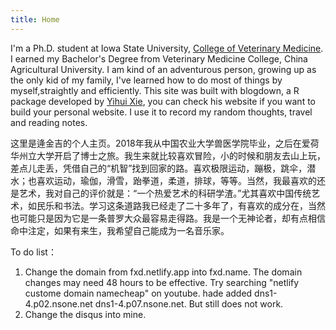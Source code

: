 ```yaml
---
title: Home
---
```


I'm a Ph.D. student at Iowa State University,  [College of Veterinary Medicine](https://vetmed.iastate.edu/users/pjj0702).
I earned my Bachelor's Degree from Veterinary Medicine College, China Agricultural University. I am kind of an adventurous person, growing up as the only kid of my family, I've learned how to do most of things by myself,straightly and efficiently. This site was built with blogdown, a R package developed by [Yihui Xie](https://yihui.org), you can check his website if you want to build your personal website. I use it to record my random thoughts, travel and reading notes.

这里是逄金吉的个人主页。2018年我从中国农业大学兽医学院毕业，之后在爱荷华州立大学开启了博士之旅。我生来就比较喜欢冒险，小的时候和朋友去山上玩，差点儿走丢，凭借自己的“机智”找到回家的路。喜欢极限运动，蹦极，跳伞，潜水；也喜欢运动，瑜伽，滑雪，跆拳道，柔道，排球，等等。当然，我最喜欢的还是艺术，我对自己的评价就是：“一个热爱艺术的科研学渣。”尤其喜欢中国传统艺术，如民乐和书法。学习这条道路我已经走了二十多年了，有喜欢的成分在，当然也可能只是因为它是一条普罗大众最容易走得路。我是一个无神论者，却有点相信命中注定，如果有来生，我希望自己能成为一名音乐家。

To do list：

1. Change the domain from fxd.netlify.app into fxd.name. The domain changes may need 48 hours to be effective. Try searching "netlify custome domain namecheap" on youtube. hade added dns1-4.p02.nsone.net dns1-4.p07.nsone.net. But still does not work.
2. Change the disqus into mine.




